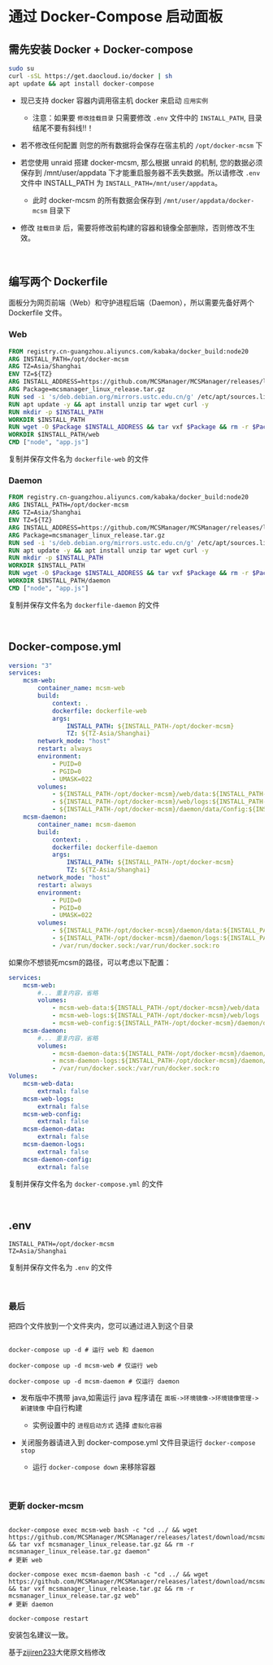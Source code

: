 # 通过 Docker-Compose 启动面板

## 需先安装 Docker + Docker-compose

```bash
sudo su
curl -sSL https://get.daocloud.io/docker | sh
apt update && apt install docker-compose
```

-   现已支持 docker 容器内调用宿主机 docker 来启动 `应用实例`

    -   注意：如果要 `修改挂载目录` 只需要修改 `.env` 文件中的 `INSTALL_PATH`, 目录结尾不要有斜线!!！

-   若不修改任何配置 则您的所有数据将会保存在宿主机的 `/opt/docker-mcsm` 下

-   若您使用 unraid 搭建 docker-mcsm, 那么根据 unraid 的机制, 您的数据必须保存到 /mnt/user/appdata 下才能重启服务器不丢失数据。所以请修改 `.env` 文件中 INSTALL_PATH 为 `INSTALL_PATH=/mnt/user/appdata`。

    -   此时 docker-mcsm 的所有数据会保存到 `/mnt/user/appdata/docker-mcsm` 目录下
    
-   修改 `挂载目录` 后，需要将修改前构建的容器和镜像全部删除，否则修改不生效。

<br />

## 编写两个 Dockerfile

面板分为网页前端（Web）和守护进程后端（Daemon），所以需要先备好两个 Dockerfile 文件。

### Web

```dockerfile
FROM registry.cn-guangzhou.aliyuncs.com/kabaka/docker_build:node20
ARG INSTALL_PATH=/opt/docker-mcsm
ARG TZ=Asia/Shanghai
ENV TZ=${TZ}
ARG INSTALL_ADDRESS=https://github.com/MCSManager/MCSManager/releases/latest/download/mcsmanager_linux_release.tar.gz
ARG Package=mcsmanager_linux_release.tar.gz
RUN sed -i 's/deb.debian.org/mirrors.ustc.edu.cn/g' /etc/apt/sources.list.d/debian.sources
RUN apt update -y && apt install unzip tar wget curl -y
RUN mkdir -p $INSTALL_PATH
WORKDIR $INSTALL_PATH
RUN wget -O $Package $INSTALL_ADDRESS && tar vxf $Package && rm -r $Package && rm -r daemon
WORKDIR $INSTALL_PATH/web
CMD ["node", "app.js"]
```

复制并保存文件名为 `dockerfile-web` 的文件

### Daemon

```dockerfile
FROM registry.cn-guangzhou.aliyuncs.com/kabaka/docker_build:node20
ARG INSTALL_PATH=/opt/docker-mcsm
ARG TZ=Asia/Shanghai
ENV TZ=${TZ}
ARG INSTALL_ADDRESS=https://github.com/MCSManager/MCSManager/releases/latest/download/mcsmanager_linux_release.tar.gz
ARG Package=mcsmanager_linux_release.tar.gz
RUN sed -i 's/deb.debian.org/mirrors.ustc.edu.cn/g' /etc/apt/sources.list.d/debian.sources
RUN apt update -y && apt install unzip tar wget curl -y
RUN mkdir -p $INSTALL_PATH
WORKDIR $INSTALL_PATH
RUN wget -O $Package $INSTALL_ADDRESS && tar vxf $Package && rm -r $Package && rm -r web
WORKDIR $INSTALL_PATH/daemon
CMD ["node", "app.js"]
```

复制并保存文件名为 `dockerfile-daemon` 的文件

<br />

## Docker-compose.yml

```yml
version: "3"
services:
    mcsm-web:
        container_name: mcsm-web
        build:
            context: .
            dockerfile: dockerfile-web
            args:
                INSTALL_PATH: ${INSTALL_PATH-/opt/docker-mcsm}
                TZ: ${TZ-Asia/Shanghai}
        network_mode: "host"
        restart: always
        environment:
            - PUID=0
            - PGID=0
            - UMASK=022
        volumes:
            - ${INSTALL_PATH-/opt/docker-mcsm}/web/data:${INSTALL_PATH-/opt/docker-mcsm}/web/data
            - ${INSTALL_PATH-/opt/docker-mcsm}/web/logs:${INSTALL_PATH-/opt/docker-mcsm}/web/logs
            - ${INSTALL_PATH-/opt/docker-mcsm}/daemon/data/Config:${INSTALL_PATH-/opt/docker-mcsm}/daemon/data/Config:ro
    mcsm-daemon:
        container_name: mcsm-daemon
        build:
            context: .
            dockerfile: dockerfile-daemon
            args:
                INSTALL_PATH: ${INSTALL_PATH-/opt/docker-mcsm}
                TZ: ${TZ-Asia/Shanghai}
        network_mode: "host"
        restart: always
        environment:
            - PUID=0
            - PGID=0
            - UMASK=022
        volumes:
            - ${INSTALL_PATH-/opt/docker-mcsm}/daemon/data:${INSTALL_PATH-/opt/docker-mcsm}/daemon/data
            - ${INSTALL_PATH-/opt/docker-mcsm}/daemon/logs:${INSTALL_PATH-/opt/docker-mcsm}/daemon/logs
            - /var/run/docker.sock:/var/run/docker.sock:ro
```
如果你不想锁死mcsm的路径，可以考虑以下配置：
```yml
services:
    mcsm-web:
        #... 重复内容，省略
        volumes:
            - mcsm-web-data:${INSTALL_PATH-/opt/docker-mcsm}/web/data
            - mcsm-web-logs:${INSTALL_PATH-/opt/docker-mcsm}/web/logs
            - mcsm-web-config:${INSTALL_PATH-/opt/docker-mcsm}/daemon/data/Config:ro
    mcsm-daemon:
        #... 重复内容，省略
        volumes:
            - mcsm-daemon-data:${INSTALL_PATH-/opt/docker-mcsm}/daemon/data
            - mcsm-daemon-logs:${INSTALL_PATH-/opt/docker-mcsm}/daemon/logs
            - /var/run/docker.sock:/var/run/docker.sock:ro
Volumes:
    mcsm-web-data:
        extrnal: false
    mcsm-web-logs:
        extrnal: false
    mcsm-web-config:
        extrnal: false
    mcsm-daemon-data:
        extrnal: false
    mcsm-daemon-logs:
        extrnal: false
    mcsm-daemon-config:
        extrnal: false
```
复制并保存文件名为 `docker-compose.yml` 的文件

<br />

## .env

```.env
INSTALL_PATH=/opt/docker-mcsm
TZ=Asia/Shanghai
```

复制并保存文件名为 `.env` 的文件

<br />

### 最后

把四个文件放到一个文件夹内，您可以通过进入到这个目录

```shell

docker-compose up -d # 运行 web 和 daemon

docker-compose up -d mcsm-web # 仅运行 web

docker-compose up -d mcsm-daemon # 仅运行 daemon

```

-   发布版中不携带 java,如需运行 java 程序请在 `面板->环境镜像->环境镜像管理->新建镜像` 中自行构建

    -   实例设置中的 `进程启动方式` 选择 `虚拟化容器`

-   关闭服务器请进入到 docker-compose.yml 文件目录运行 `docker-compose stop`

    -   运行 `docker-compose down` 来移除容器

<br />

### 更新 docker-mcsm

```

docker-compose exec mcsm-web bash -c "cd ../ && wget https://github.com/MCSManager/MCSManager/releases/latest/download/mcsmanager_linux_release.tar.gz && tar vxf mcsmanager_linux_release.tar.gz && rm -r mcsmanager_linux_release.tar.gz daemon" 
# 更新 web

docker-compose exec mcsm-daemon bash -c "cd ../ && wget https://github.com/MCSManager/MCSManager/releases/latest/download/mcsmanager_linux_release.tar.gz && tar vxf mcsmanager_linux_release.tar.gz && rm -r mcsmanager_linux_release.tar.gz web" 
# 更新 daemon

docker-compose restart

```

安装包名建议一致。

基于[zijiren233](https://github.com/zijiren233/docker-mcsm)大佬原文档修改
